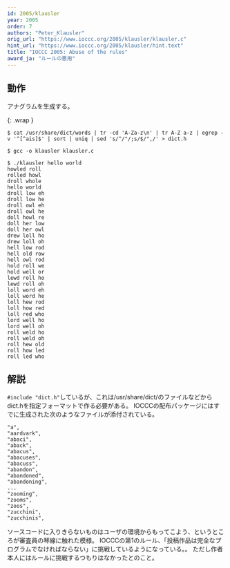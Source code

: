 ```yaml
---
id: 2005/klausler
year: 2005
order: 7
authors: "Peter_Klausler"
orig_url: "https://www.ioccc.org/2005/klausler/klausler.c"
hint_url: "https://www.ioccc.org/2005/klausler/hint.text"
title: "IOCCC 2005: Abuse of the rules"
award_ja: "ルールの悪用"
---
```


## 動作

アナグラムを生成する。

{: .wrap }
```
$ cat /usr/share/dict/words | tr -cd 'A-Za-z\n' | tr A-Z a-z | egrep -v '^[^ais]$' | sort | uniq | sed 's/^/"/;s/$/",/' > dict.h

$ gcc -o klausler klausler.c

$ ./klausler hello world
howled roll
rolled howl
droll whole
hello world
droll low eh
droll low he
droll owl eh
droll owl he
doll howl re
doll her low
doll her owl
drew loll ho
drew loll oh
hell low rod
hell old row
hell owl rod
hold roll we
hold well or
lewd roll ho
lewd roll oh
loll word eh
loll word he
loll hew rod
loll how red
loll red who
lord well ho
lord well oh
roll weld ho
roll weld oh
roll hew old
roll how led
roll led who
```

## 解説

`#include "dict.h"`しているが、これは/usr/share/dict/のファイルなどからdict.hを指定フォーマットで作る必要がある。
IOCCCの配布パッケージにはすでに生成された次のようなファイルが添付されている。

```
"a",
"aardvark",
"abaci",
"aback",
"abacus",
"abacuses",
"abacuss",
"abandon",
"abandoned",
"abandoning",
...
"zooming",
"zooms",
"zoos",
"zucchini",
"zucchinis",
```

ソースコードに入りきらないものはユーザの環境からもってこよう、というところが審査員の琴線に触れた模様。
IOCCCの第1のルール、「投稿作品は完全なプログラムでなければならない」に挑戦しているようになっている。。
ただし作者本人にはルールに挑戦するつもりはなかったとのこと。

